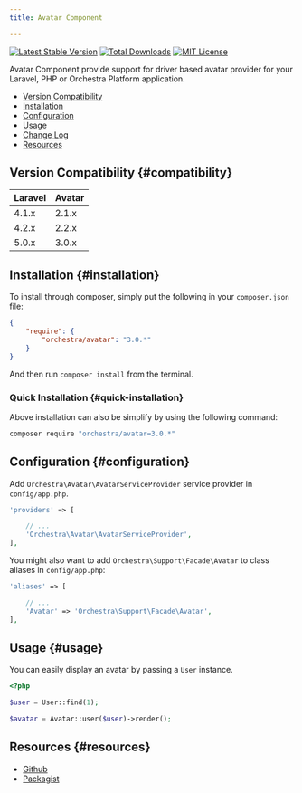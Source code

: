 ```yaml
---
title: Avatar Component

---
```


[![Latest Stable Version](https://img.shields.io/github/release/orchestral/avatar.svg?style=flat)](https://packagist.org/packages/orchestra/avatar)
[![Total Downloads](https://img.shields.io/packagist/dt/orchestra/avatar.svg?style=flat)](https://packagist.org/packages/orchestra/avatar)
[![MIT License](https://img.shields.io/packagist/l/orchestra/avatar.svg?style=flat)](https://packagist.org/packages/orchestra/avatar)

Avatar Component provide support for driver based avatar provider for your Laravel, PHP or Orchestra Platform application.

* [Version Compatibility](#compatibility)
* [Installation](#installation)
* [Configuration](#configuration)
* [Usage](#usage)
* [Change Log]({doc-url}/components/avatar/changes#v3-0)
* [Resources](#resources)

## Version Compatibility {#compatibility}

Laravel    | Avatar
:----------|:----------
 4.1.x     | 2.1.x
 4.2.x     | 2.2.x
 5.0.x     | 3.0.x

## Installation {#installation}

To install through composer, simply put the following in your `composer.json` file:

```json
{
	"require": {
		"orchestra/avatar": "3.0.*"
	}
}
```

And then run `composer install` from the terminal.

### Quick Installation {#quick-installation}

Above installation can also be simplify by using the following command:

```bash
composer require "orchestra/avatar=3.0.*"
```

## Configuration {#configuration}

Add `Orchestra\Avatar\AvatarServiceProvider` service provider in `config/app.php`.

```php
'providers' => [

    // ...
    'Orchestra\Avatar\AvatarServiceProvider',
],
```

You might also want to add `Orchestra\Support\Facade\Avatar` to class aliases in `config/app.php`:

```php
'aliases' => [

    // ...
    'Avatar' => 'Orchestra\Support\Facade\Avatar',
],
```

## Usage {#usage}

You can easily display an avatar by passing a `User` instance.

```php
<?php

$user = User::find(1);

$avatar = Avatar::user($user)->render();
```

## Resources {#resources}

* [Github](https://github.com/orchestral/avatar)
* [Packagist]()
